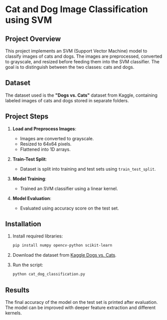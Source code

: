 # Cat and Dog Image Classification using SVM

## Project Overview
This project implements an SVM (Support Vector Machine) model to classify images of cats and dogs. The images are preprocessed, converted to grayscale, and resized before feeding them into the SVM classifier. The goal is to distinguish between the two classes: cats and dogs.

## Dataset
The dataset used is the **"Dogs vs. Cats"** dataset from Kaggle, containing labeled images of cats and dogs stored in separate folders.

## Project Steps
1. **Load and Preprocess Images**:
   - Images are converted to grayscale.
   - Resized to 64x64 pixels.
   - Flattened into 1D arrays.

2. **Train-Test Split**:
   - Dataset is split into training and test sets using `train_test_split`.

3. **Model Training**:
   - Trained an SVM classifier using a linear kernel.

4. **Model Evaluation**:
   - Evaluated using accuracy score on the test set.

## Installation
1. Install required libraries:
   ```bash
   pip install numpy opencv-python scikit-learn
   ```

2. Download the dataset from [Kaggle Dogs vs. Cats](https://www.kaggle.com/c/dogs-vs-cats/data).

3. Run the script:
   ```bash
   python cat_dog_classification.py
   ```

## Results
The final accuracy of the model on the test set is printed after evaluation. The model can be improved with deeper feature extraction and different kernels.

